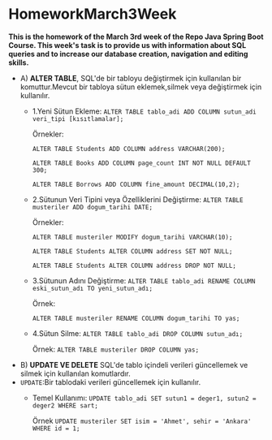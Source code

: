 # HomeworkMarch3Week

**This is the homework of the March 3rd week of the Repo Java Spring Boot Course. This week's task is to provide us with information about SQL queries and to increase our database creation, navigation and editing skills.**

* A) **ALTER TABLE**, SQL'de bir tabloyu değiştirmek için kullanılan bir komuttur.Mevcut bir tabloya sütun eklemek,silmek veya değiştirmek için kullanılır.
  * 1.Yeni Sütun Ekleme:
    `ALTER TABLE tablo_adi ADD COLUMN sutun_adi veri_tipi [kısıtlamalar];`
    
    Örnekler:
    
      `ALTER TABLE Students ADD COLUMN address VARCHAR(200);`
    
      `ALTER TABLE Books ADD COLUMN page_count INT NOT NULL DEFAULT 300;`
    
      `ALTER TABLE Borrows ADD COLUMN fine_amount DECIMAL(10,2);`

  * 2.Sütunun Veri Tipini veya Özelliklerini Değiştirme:
    `ALTER TABLE musteriler ADD dogum_tarihi DATE;`

    Örnekler:
    
    `ALTER TABLE musteriler MODIFY dogum_tarihi VARCHAR(10);`
    
    `ALTER TABLE Students ALTER COLUMN address SET NOT NULL;`

    `ALTER TABLE Students ALTER COLUMN address DROP NOT NULL;`

  * 3.Sütunun Adını Değiştirme:
    `ALTER TABLE tablo_adi RENAME COLUMN eski_sutun_adı TO yeni_sutun_adı;`

    Örnek:

    `ALTER TABLE musteriler RENAME COLUMN dogum_tarihi TO yas;`

  * 4.Sütun Silme:
    `ALTER TABLE tablo_adi DROP COLUMN sutun_adı;`

    Örnek:
    `ALTER TABLE musteriler DROP COLUMN yas;`
* B) **UPDATE VE DELETE** SQL'de tablo içindeli verileri güncellemek ve silmek için kullanılan komutlardır.
* `UPDATE`:Bir tablodaki verileri güncellemek için kullanılır.
   * Temel Kullanımı:
     `UPDATE tablo_adi SET sutun1 = deger1, sutun2 = deger2 WHERE sart;`

     Örnek
     `UPDATE musteriler SET isim = 'Ahmet', sehir = 'Ankara' WHERE id = 1;`
